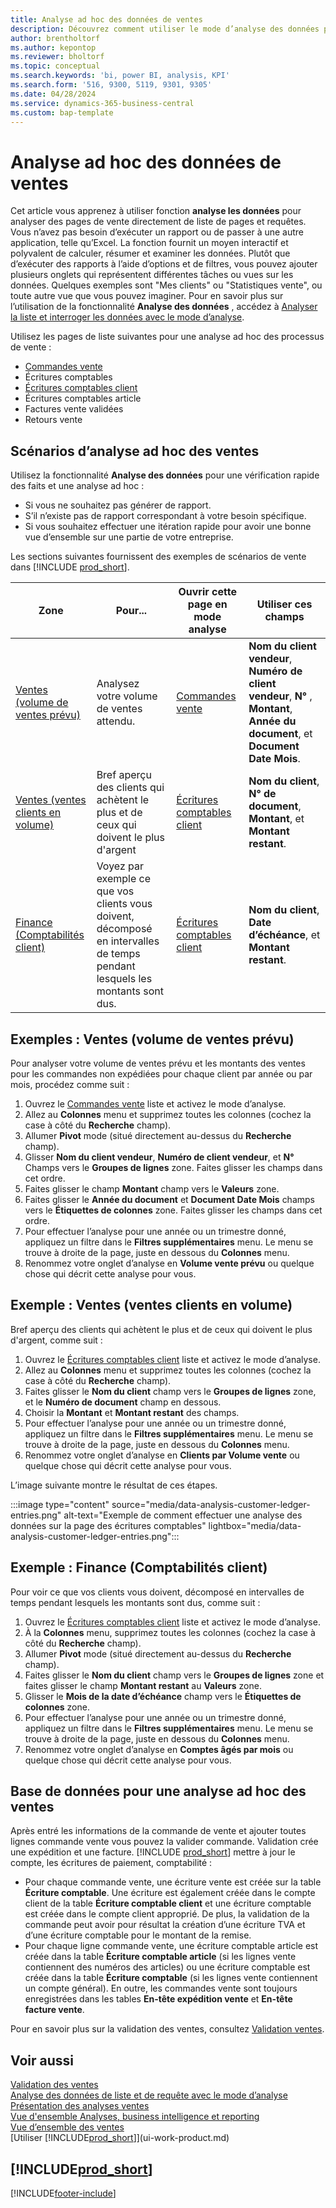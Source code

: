 ```yaml
---
title: Analyse ad hoc des données de ventes
description: Découvrez comment utiliser le mode d’analyse des données pour analyser les données ventes.
author: brentholtorf
ms.author: kepontop
ms.reviewer: bholtorf
ms.topic: conceptual
ms.search.keywords: 'bi, power BI, analysis, KPI'
ms.search.form: '516, 9300, 5119, 9301, 9305'
ms.date: 04/28/2024
ms.service: dynamics-365-business-central
ms.custom: bap-template
---
```


# <a name="ad-hoc-analysis-of-sales-data"></a>Analyse ad hoc des données de ventes

Cet article vous apprenez à utiliser fonction **analyse les données** pour analyser des pages de vente directement de liste de pages et requêtes. Vous n’avez pas besoin d’exécuter un rapport ou de passer à une autre application, telle qu’Excel. La fonction fournit un moyen interactif et polyvalent de calculer, résumer et examiner les données. Plutôt que d’exécuter des rapports à l’aide d’options et de filtres, vous pouvez ajouter plusieurs onglets qui représentent différentes tâches ou vues sur les données. Quelques exemples sont "Mes clients" ou "Statistiques vente", ou toute autre vue que vous pouvez imaginer. Pour en savoir plus sur l’utilisation de la fonctionnalité **Analyse des données** , accédez à [Analyser la liste et interroger les données avec le mode d’analyse](analysis-mode.md).

Utilisez les pages de liste suivantes pour une analyse ad hoc des processus de vente :

- [Commandes vente](https://businesscentral.dynamics.com/?page=9305)
- Écritures comptables
- [Écritures comptables client](https://businesscentral.dynamics.com/?page=25)
- Écritures comptables article
- Factures vente validées
- Retours vente

## <a name="sales-ad-hoc-analysis-scenarios"></a>Scénarios d’analyse ad hoc des ventes

Utilisez la fonctionnalité **Analyse des données** pour une vérification rapide des faits et une analyse ad hoc :

- Si vous ne souhaitez pas générer de rapport.
- S’il n’existe pas de rapport correspondant à votre besoin spécifique.
- Si vous souhaitez effectuer une itération rapide pour avoir une bonne vue d’ensemble sur une partie de votre entreprise.

Les sections suivantes fournissent des exemples de scénarios de vente dans [!INCLUDE [prod_short](includes/prod_short.md)].

| Zone | Pour... | Ouvrir cette page en mode analyse | Utiliser ces champs |
| ---- | ----- | ------------------------------- |------------------- |
| [Ventes (volume de ventes prévu)](#example-sales-expected-sales-volume) | Analysez votre volume de ventes attendu. | [Commandes vente](https://businesscentral.dynamics.com/?page=9305) | **Nom du client vendeur**, **Numéro de client vendeur**, **N°** , **Montant**, **Année du document**, et **Document Date Mois**. |
| [Ventes (ventes clients en volume)](#example-sales-customer-sales-by-volume) | Bref aperçu des clients qui achètent le plus et de ceux qui doivent le plus d'argent | [Écritures comptables client](https://businesscentral.dynamics.com/?page=25) | **Nom du client**, **N° de document**, **Montant**, et **Montant restant**. |
| [Finance (Comptabilités client)](#example-finance-accounts-receivables) | Voyez par exemple ce que vos clients vous doivent, décomposé en intervalles de temps pendant lesquels les montants sont dus. | [Écritures comptables client](https://businesscentral.dynamics.com/?page=25) | **Nom du client**, **Date d’échéance**, et **Montant restant**. |

## <a name="example-sales-expected-sales-volume"></a>Exemples : Ventes (volume de ventes prévu)

Pour analyser votre volume de ventes prévu et les montants des ventes pour les commandes non expédiées pour chaque client par année ou par mois, procédez comme suit :

1. Ouvrez le [Commandes vente](https://businesscentral.dynamics.com/?page=9305) liste et activez le mode d’analyse.
1. Allez au **Colonnes** menu et supprimez toutes les colonnes (cochez la case à côté du **Recherche** champ).
1. Allumer **Pivot** mode (situé directement au-dessus du **Recherche** champ).
1. Glisser **Nom du client vendeur**, **Numéro de client vendeur**, et **N°** Champs vers le **Groupes de lignes** zone. Faites glisser les champs dans cet ordre.
1. Faites glisser le champ **Montant** champ vers le **Valeurs** zone.
1. Faites glisser le **Année du document** et **Document Date Mois** champs vers le **Étiquettes de colonnes** zone. Faites glisser les champs dans cet ordre.
1. Pour effectuer l’analyse pour une année ou un trimestre donné, appliquez un filtre dans le **Filtres supplémentaires** menu. Le menu se trouve à droite de la page, juste en dessous du **Colonnes** menu.
1. Renommez votre onglet d’analyse en **Volume vente prévu** ou quelque chose qui décrit cette analyse pour vous.

## <a name="example-sales-customer-sales-by-volume"></a>Exemple : Ventes (ventes clients en volume)

Bref aperçu des clients qui achètent le plus et de ceux qui doivent le plus d'argent, comme suit :

1. Ouvrez le [Écritures comptables client](https://businesscentral.dynamics.com/?page=25) liste et activez le mode d’analyse.
1. Allez au **Colonnes** menu et supprimez toutes les colonnes (cochez la case à côté du **Recherche** champ).
1. Faites glisser le **Nom du client** champ vers le **Groupes de lignes** zone, et le **Numéro de document** champ en dessous.
1. Choisir la **Montant** et **Montant restant** des champs.
1. Pour effectuer l’analyse pour une année ou un trimestre donné, appliquez un filtre dans le **Filtres supplémentaires** menu. Le menu se trouve à droite de la page, juste en dessous du **Colonnes** menu.
1. Renommez votre onglet d’analyse en **Clients par Volume vente** ou quelque chose qui décrit cette analyse pour vous.

L’image suivante montre le résultat de ces étapes.

:::image type="content" source="media/data-analysis-customer-ledger-entries.png" alt-text="Exemple de comment effectuer une analyse des données sur la page des écritures comptables" lightbox="media/data-analysis-customer-ledger-entries.png":::

## <a name="example-finance-accounts-receivables"></a>Exemple : Finance (Comptabilités client)

Pour voir ce que vos clients vous doivent, décomposé en intervalles de temps pendant lesquels les montants sont dus, comme suit :

1. Ouvrez le [Écritures comptables client](https://businesscentral.dynamics.com/?page=25) liste et activez le mode d’analyse.
1. À la **Colonnes** menu, supprimez toutes les colonnes (cochez la case à côté du **Recherche** champ).
1. Allumer **Pivot** mode (situé directement au-dessus du **Recherche** champ).
1. Faites glisser le **Nom du client** champ vers le **Groupes de lignes** zone et faites glisser le champ **Montant restant** au **Valeurs** zone.
1. Glisser le **Mois de la date d’échéance** champ vers le **Étiquettes de colonnes** zone.
1. Pour effectuer l’analyse pour une année ou un trimestre donné, appliquez un filtre dans le **Filtres supplémentaires** menu. Le menu se trouve à droite de la page, juste en dessous du **Colonnes** menu.
1. Renommez votre onglet d’analyse en **Comptes âgés par mois** ou quelque chose qui décrit cette analyse pour vous.

## <a name="data-foundation-for-ad-hoc-analysis-on-sales"></a>Base de données pour une analyse ad hoc des ventes

Après entré les informations de la commande de vente et ajouter toutes lignes commande vente vous pouvez la valider commande. Validation crée une expédition et une facture. [!INCLUDE [prod_short](includes/prod_short.md)] mettre à jour le compte, les écritures de paiement, comptabilité :

- Pour chaque commande vente, une écriture vente est créée sur la table **Écriture comptable**. Une écriture est également créée dans le compte client de la table **Écriture comptable client** et une écriture comptable est créée dans le compte client approprié. De plus, la validation de la commande peut avoir pour résultat la création d’une écriture TVA et d’une écriture comptable pour le montant de la remise.
- Pour chaque ligne commande vente, une écriture comptable article est créée dans la table **Écriture comptable article** (si les lignes vente contiennent des numéros des articles) ou une écriture comptable est créée dans la table **Écriture comptable** (si les lignes vente contiennent un compte général). En outre, les commandes vente sont toujours enregistrées dans les tables **En-tête expédition vente** et **En-tête facture vente**.

Pour en savoir plus sur la validation des ventes, consultez [Validation ventes](ui-post-sales.md).

## <a name="see-also"></a>Voir aussi

[Validation des ventes](ui-post-sales.md)  
[Analyse des données de liste et de requête avec le mode d’analyse](analysis-mode.md)  
[Présentation des analyses ventes](sales-analytics-overview.md)  
[Vue d'ensemble Analyses, business intelligence et reporting](reports-bi-reporting.md)  
[Vue d’ensemble des ventes](sales-manage-sales.md)  
[Utiliser [!INCLUDE[prod_short](includes/prod_short.md)]](ui-work-product.md)  

## [!INCLUDE[prod_short](includes/free_trial_md.md)]  

[!INCLUDE[footer-include](includes/footer-banner.md)]
